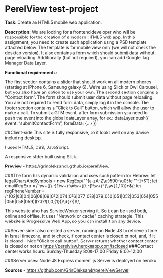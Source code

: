 # PerelView test-project

**Task:** Create an HTML5 mobile web application.

**Description:**
We are looking for a frontend developer who will be responsible for the creation of a modern HTML5 web app. In this assignment, you need to create such application using a PSD template attached below. The template is for mobile view only (we will not check the desktop version). It also contains a form which should submit data without page reloading.
Additionally (but not required), you can add Google Tag Manager Data Layer.

**Functional requirements:**

The first section contains a slider that should work on all modern phones (starting at iPhone 6, Samsung galaxy 6). We’re using Slick or Owl Carousel, but you also have an option to use your own. 
The second section contains a “Contact form”. The form should submit user data without page reloading. You are not required to send form data, simply log it in the console.
The footer section contains a “Click to Call” button, which will allow the user to make a call.
To submit a GTM event, after form submission you need to push the event into the global dataLayer array, for ex.: 
dataLayer.push({ event: “submitContactForm”, formData: {...} })

##Client-side
This site is fully responsive, so it looks well on any davice including desktop.

I used HTML5, CSS, JavaScript.

A responsive slider built using Slick.

**Preview** - https://grinoleksandr.github.io/perelView/

###The form has dynamic validation and uses such pattern for Hebrew:
    let legalCharsAndSymbols = new RegExp("^[a-zA-Z\u0590-\u05fe '\"-]+$");
    let  emailRegExp = /^\w+([\.-]?\w+)*@\w+([\.-]?\w+)*(\.\w{2,10})+$/;
    let regPhoneNumber = /^(02|03|04|06|08|09|072|074|076|077|078|079|050|051|052|053|054|055|056|058|059)((?:(?![1,0]{1}))\d{7})$/,

This website also has ServiceWorker serving it. So it can be used both, online and offline. It uses "Network or cache" caching strategie.
This website is Progressive Web App, so you can install it on any device.

##Server-side
I also created a server, running on Node.JS to retrieve a time in Israel timezone, and to check, if contact center is closed or not, and, if it is closed - hide "Click to call button".
Server returns whether contact center is closed or not on https://perelview.herokuapp.com/isclosed
###Contact center works hours:
Sunday-Thursday 8:00-17:00
Friday          8:00-12:00

###Server uses:
Node.JS
Express
moment.js
Server is deployed on heroku

**Sources** - https://github.com/GrinOleksandr/perelViewServer















       